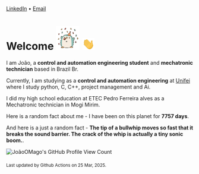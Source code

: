[LinkedIn](https://www.linkedin.com/in/joão-pedro-gozzoli-b95641301/) &bull;
[Email](joaopedrogozzoli@gmail.com)

# Welcome <img src="happy.gif" height="64px" /> <img src="wave.gif" height="32px" />

I am João, a  **control and automation engineering student** and **mechatronic technician** based in Brazil Br.

Currently, I am studying as a **control and automation engineering** at [Unifei](https://unifei.edu.br) where I study python, C, C++, project management and Ai.

I did my high school education at ETEC Pedro Ferreira alves as a Mechatronic technician in Mogi Mirim.

Here is a random fact about me - I have been on this planet for **7757 days**.

And here is a just a random fact -  **The tip of a bullwhip moves so fast that it breaks the sound barrier. The crack of the whip is actually a tiny sonic boom.**.

![JoãoOMago's GitHub Profile View Count](https://komarev.com/ghpvc/?username=JoaoOMago)

<sub>Last updated by Github Actions on 25 Mar, 2025.</sub>

